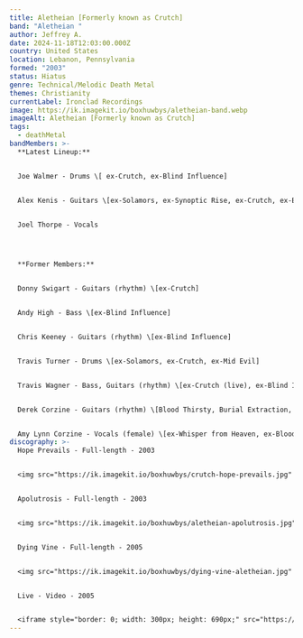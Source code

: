 ```yaml
---
title: Aletheian [Formerly known as Crutch]
band: "Aletheian "
author: Jeffrey A.
date: 2024-11-18T12:03:00.000Z
country: United States
location: Lebanon, Pennsylvania
formed: "2003"
status: Hiatus
genre: Technical/Melodic Death Metal
themes: Christianity
currentLabel: Ironclad Recordings
image: https://ik.imagekit.io/boxhuwbys/aletheian-band.webp
imageAlt: Aletheian [Formerly known as Crutch]
tags:
  - deathMetal
bandMembers: >-
  **Latest Lineup:**


  Joe Walmer - Drums \[ ex-Crutch, ex-Blind Influence]


  Alex Kenis - Guitars \[ex-Solamors, ex-Synoptic Rise, ex-Crutch, ex-Becoming the Archetype]	


  Joel Thorpe - Vocals




  **Former Members:**


  Donny Swigart - Guitars (rhythm) \[ex-Crutch]  


  Andy High - Bass \[ex-Blind Influence]  


  Chris Keeney - Guitars (rhythm) \[ex-Blind Influence]  


  Travis Turner - Drums \[ex-Solamors, ex-Crutch, ex-Mid Evil]  


  Travis Wagner - Bass, Guitars (rhythm) \[ex-Crutch (live), ex-Blind Influence]  


  Derek Corzine - Guitars (rhythm) \[Blood Thirsty, Burial Extraction, Crowned in Sorrow, Syringe, Testimony of Apocalypse, ex-Whisper from Heaven, ex-Cosÿns, Derek Corzine, ex-Bloodline Severed, ex-Quester, ex-Solarian]  


  Amy Lynn Corzine - Vocals (female) \[ex-Whisper from Heaven, ex-Bloodline Severed]
discography: >-
  Hope Prevails - Full-length - 2003  


  <img src="https://ik.imagekit.io/boxhuwbys/crutch-hope-prevails.jpg" alt="Hope Prevails - Full-length cover" style="width:300px; height:auto;">


  Apolutrosis - Full-length - 2003 


  <img src="https://ik.imagekit.io/boxhuwbys/aletheian-apolutrosis.jpg" alt="Apolutrosis - Full-length cover" style="width:300px; height:auto;">


  Dying Vine - Full-length - 2005  


  <img src="https://ik.imagekit.io/boxhuwbys/dying-vine-aletheian.jpg" alt="Dying Vine - Full-length cover" style="width:300px; height:auto;">


  Live - Video - 2005


  <iframe style="border: 0; width: 300px; height: 690px;" src="https://bandcamp.com/EmbeddedPlayer/album=1711273210/size=large/bgcol=333333/linkcol=0f91ff/transparent=true/" seamless><a href="https://aletheian.bandcamp.com/album/dying-vine-10th-anniversary-24-bit">Dying Vine (10th anniversary 24​-​bit) by Aletheian</a></iframe>
---
```

